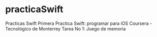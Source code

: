 # practicaSwift
Practicas Swift
Primera Practica Swift: programar para iOS
Coursera - Tecnológico de Monterrey
Tarea No 1: Juego de memoria
